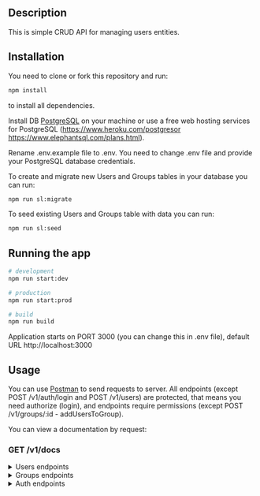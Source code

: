 ## Description

This is simple CRUD API for managing users entities.

## Installation

You need to clone or fork this repository and run:

```bash
npm install
```

to install all dependencies.

Install DB [PostgreSQL](https://www.postgresql.org/) on your machine or use a free web hosting services for PostgreSQL (https://www.heroku.com/postgresor https://www.elephantsql.com/plans.html).

Rename .env.example file to .env. You need to change .env file and provide your PostgreSQL database credentials.

To create and migrate new Users and Groups tables in your database you can run:

```bash
npm run sl:migrate
```

To seed existing Users and Groups table with data you can run:

```bash
npm run sl:seed
```

## Running the app

```bash
# development
npm run start:dev

# production
npm run start:prod

# build
npm run build
```

Application starts on PORT 3000 (you can change this in .env file), default URL http://localhost:3000

## Usage

You can use [Postman](https://www.postman.com/) to send requests to server. All endpoints (except POST /v1/auth/login and POST /v1/users) are protected, that means you need authorize (login), and endpoints require permissions (except POST /v1/groups/:id - addUsersToGroup).

You can view a documentation by request:

### GET /v1/docs

<details>
<summary>Users endpoints</summary>

### GET /v1/users/:id

Get user by id. Where :id is user ID in uuid v4 format. Require 'READ' permission. Response example:

```json
{
  "login": "sergeyserzhan",
  "age": 25,
  "id": "f7d16881-106b-420b-9b5e-d95649603884",
  "groups": [
    {
      "name": "admin",
      "permissions": ["READ", "WRITE", "DELETE", "UPLOAD_FILES"],
      "id": "f7d16881-106b-420b-9b5e-d95649603884"
    }
  ]
}
```

### POST /v1/users

Create user. Request should contain body in JSON format:

```json
{
  "login": "sergeyserzhan",
  "password": "12345678sergey",
  "age": 25
}
```

Response example:

```json
{
  "login": "sergeyserzhan",
  "age": 25,
  "id": "f7d16881-106b-420b-9b5e-d95649603884"
}
```

### PUT /v1/users/:id

Update existing user by id. Where :id is user ID in uuid v4 format. Request should contain body in JSON format. Require 'WRITE' permission. Request body example:

```json
{
  "login": "sergeyserzhan",
  "password": "12345678sergey",
  "age": 25
}
```

Response example:

```json
{
  "login": "sergeyserzhan",
  "age": 25,
  "id": "f7d16881-106b-420b-9b5e-d95649603884"
}
```

### GET /v1/users?search=:searchString&limit=:limitNum

Get array of users which login contain search string. :searchString this is string to search, limit is length of response array. Require 'READ' permission.
Response example:

```json
[
  {
    "login": "sergeyserzhan",
    "age": 25,
    "id": "f7d16881-106b-420b-9b5e-d95649603884",
    "groups": [
      {
        "name": "admin",
        "permissions": ["READ", "WRITE", "DELETE", "UPLOAD_FILES"],
        "id": "f7d16881-106b-420b-9b5e-d95649603884"
      }
    ]
  },
  {
    "login": "serzhansergey",
    "age": 25,
    "id": "dd9d4f33-39ba-44e9-a3c4-4c988e0bf76e",
    "groups": [
      {
        "name": "admin",
        "permissions": ["READ", "WRITE", "DELETE", "UPLOAD_FILES"],
        "id": "f7d16881-106b-420b-9b5e-d95649603884"
      }
    ]
  }
]
```

### DELETE /v1/users/:id

Delete user by id. Where :id is user ID in uuid v4 format. Require 'DELETE' permission. Response with 204 status code No-Content.

</details>

<details>
<summary>Groups endpoints</summary>

### GET /v1/groups/:id

Get group by id. Where :id is group ID in uuid v4 format. Require 'READ' permission. Response example:

```json
{
  "name": "admin",
  "permissions": ["READ", "WRITE", "DELETE", "UPLOAD_FILES"],
  "id": "f7d16881-106b-420b-9b5e-d95649603884",
  "users": [
    {
      "login": "sergeyserzhan",
      "age": 25,
      "id": "f7d16881-106b-420b-9b5e-d95649603884"
    }
  ]
}
```

### GET /v1/groups

Get all groups. Require 'READ' permission. Response example:

```json
[
  {
    "name": "admin",
    "permissions": ["READ", "WRITE", "DELETE", "UPLOAD_FILES"],
    "id": "f7d16881-106b-420b-9b5e-d95649603884",
    "users": [
      {
        "login": "sergeyserzhan",
        "age": 25,
        "id": "f7d16881-106b-420b-9b5e-d95649603884"
      }
    ]
  },
  {
    "name": "user",
    "permissions": ["READ", "WRITE"],
    "id": "dd9d4f33-39ba-44e9-a3c4-4c988e0bf76e",
    "users": [
      {
        "login": "sergeyserzhan",
        "age": 25,
        "id": "f7d16881-106b-420b-9b5e-d95649603884"
      }
    ]
  }
]
```

### POST /v1/groups

Create group. Request should contain body in JSON format:

```json
{
  "name": "admin",
  "permissions": ["READ", "WRITE", "DELETE", "UPLOAD_FILES"]
}
```

Response example:

```json
{
  "name": "admin",
  "permissions": ["READ", "WRITE", "DELETE", "UPLOAD_FILES"],
  "id": "f7d16881-106b-420b-9b5e-d95649603884"
}
```

### PUT /v1/groups/:id

Update existing user by id. Where :id is group ID in uuid v4 format. Request should contain body in JSON format, where all fields are optional. Require 'WRITE' permission. Request body example:

```json
{
  "name": "admin",
  "permissions": ["READ", "WRITE", "DELETE", "UPLOAD_FILES"]
}
```

Response example:

```json
{
  "name": "admin",
  "permissions": ["READ", "WRITE", "DELETE", "UPLOAD_FILES"],
  "id": "f7d16881-106b-420b-9b5e-d95649603884"
}
```

### DELETE /v1/groups/:id

Delete group by id. Where :id is group ID in uuid v4 format. Require 'DELETE' permission. Response with 204 status code No-Content.

### POST /v1/groups/:id

Add users to group. Where :id is group ID in uuid v4 format. Request should contain body in JSON format. Request body example:

```json
{
  "userIds": [
    "109156be-c4fb-41ea-b1b4-efe1671c5836",
    "1b9d6bcd-bbfd-4b2d-9b5d-ab8dfbbd4bed"
  ]
}
```

Response example:

```json
{
  "name": "admin",
  "permissions": ["READ", "WRITE", "DELETE", "UPLOAD_FILES"],
  "id": "f7d16881-106b-420b-9b5e-d95649603884",
  "users": [
    {
      "login": "sergeyserzhan",
      "age": 25,
      "id": "f7d16881-106b-420b-9b5e-d95649603884"
    }
  ]
}
```

</details>

<details>
<summary>Auth endpoints</summary>

### POST /v1/auth/login

Login user. Request should contain body in JSON format. Request body example:

```json
{
    "login": "sergeyserzhan",
    "password": "12345678qwe"
}
```

Response example: 
```json
{
    "token": "eyJhbGciOiJIUzI1NiIsInR5cCI6IkpXVCJ9.eyJzdWIiOiI5YjFkZWI0ZC0zYjdkLTRiYWQtOWJkZC0yYjBkN2IzZGNiNmQiLCJpYXQiOjE1MTYyMzkwMjJ9.A7RPWdhfOusPgTTbdZSskLRezAHR4yDzoa2Enyxhwlc"
}
```

</details>
